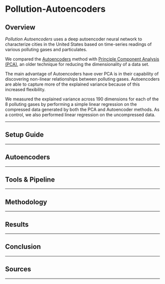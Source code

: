 # Pollution-Autoencoders

## Overview
<i>Pollution Autoencoders</i> uses a deep autoencoder neural network to characterize cities in the United States based on time-series readings of various polluting gases and particulates.

We compared the [Autoencoders](https://www.deeplearningbook.org/contents/autoencoders.html) method with [Principle Component Analysis (PCA)](https://www.sartorius.com/en/knowledge/science-snippets/what-is-principal-component-analysis-pca-and-how-it-is-used-507186), an older technique for reducing the dimensionality of a data set.

The main advantage of Autoencoders have over PCA is in their capability of discovering non-linear relationships between polluting gases. Autoencoders are able to capture more of the explained variance because of this increased flexibility.

We measured the explained variance across 190 dimensions for each of the 8 polluting gases by performing a simple linear regression on the compressed data generated by both the PCA and Autoencoder methods. As a control, we also performed linear regression on the uncompressed data.

---
## Setup Guide
---
## Autoencoders
---
## Tools & Pipeline
---
## Methodology
---
## Results
---
## Conclusion
---
## Sources
---